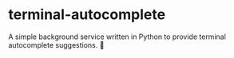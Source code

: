 # terminal-autocomplete
A simple background service written in Python to provide terminal autocomplete suggestions. 🦅
